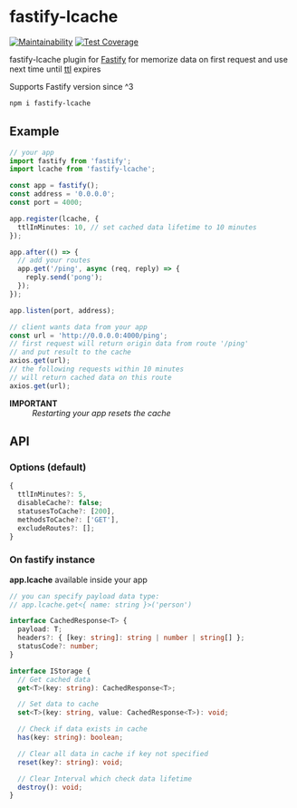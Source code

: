 # fastify-lcache

[![Maintainability](https://api.codeclimate.com/v1/badges/6dfec3501aa3eb441bab/maintainability)](https://codeclimate.com/github/denbon05/fastify-lcache/maintainability)
[![Test Coverage](https://api.codeclimate.com/v1/badges/6dfec3501aa3eb441bab/test_coverage)](https://codeclimate.com/github/denbon05/fastify-lcache/test_coverage)

<p>fastify-lcache plugin for <a href="https://www.fastify.io/" target="_blank">Fastify</a> for memorize
data on first request and use next time until <a href="https://en.wikipedia.org/wiki/Time_to_live"  target="_blank">ttl</a> expires</p>

<p>Supports Fastify version since ^3</p>

```bash
npm i fastify-lcache
```

## Example

```ts
// your app
import fastify from 'fastify';
import lcache from 'fastify-lcache';

const app = fastify();
const address = '0.0.0.0';
const port = 4000;

app.register(lcache, {
  ttlInMinutes: 10, // set cached data lifetime to 10 minutes
});

app.after(() => {
  // add your routes
  app.get('/ping', async (req, reply) => {
    reply.send('pong');
  });
});

app.listen(port, address);
```

```ts
// client wants data from your app
const url = 'http://0.0.0.0:4000/ping';
// first request will return origin data from route '/ping'
// and put result to the cache
axios.get(url);
// the following requests within 10 minutes
// will return cached data on this route
axios.get(url);
```

<dl>
<dt><b>IMPORTANT</b></dt>
<dd><i>Restarting your app resets the cache</i></dd>
</dl>

## API

### Options (default)

```ts
{
  ttlInMinutes?: 5,
  disableCache?: false;
  statusesToCache?: [200],
  methodsToCache?: ['GET'],
  excludeRoutes?: [];
}
```

### On fastify instance

<p><b>app.lcache</b> available inside your app</p>

```ts
// you can specify payload data type:
// app.lcache.get<{ name: string }>('person')

interface CachedResponse<T> {
  payload: T;
  headers?: { [key: string]: string | number | string[] };
  statusCode?: number;
}

interface IStorage {
  // Get cached data
  get<T>(key: string): CachedResponse<T>;

  // Set data to cache
  set<T>(key: string, value: CachedResponse<T>): void;

  // Check if data exists in cache
  has(key: string): boolean;

  // Clear all data in cache if key not specified
  reset(key?: string): void;

  // Clear Interval which check data lifetime
  destroy(): void;
}
```
